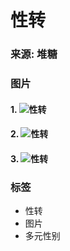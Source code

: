 # 性转

### 来源: 堆糖

### 图片

#### 1. ![性转](https://c-ssl.dtstatic.com/uploads/item/201809/01/20180901101936_chnyu.thumb.300_0.jpeg_webp)

#### 2. ![性转](https://c-ssl.dtstatic.com/uploads/item/201809/01/20180901101935_vojbj.thumb.300_0.jpeg_webp)

#### 3. ![性转](https://c-ssl.dtstatic.com/uploads/item/201809/01/20180901101936_bavjj.thumb.300_0.jpeg_webp)

### 标签
- 性转
- 图片
- 多元性别
